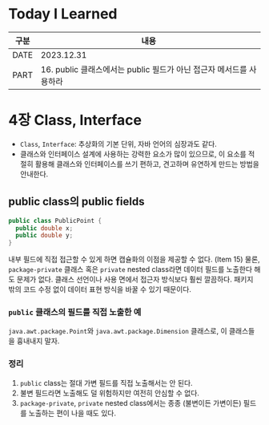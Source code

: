 # Today I Learned
| 구분 | 내용                     |
| ---- | -----------------------|
| DATE | 2023.12.31             |
| PART | 16. public 클래스에서는 public 필드가 아닌 접근자 메서드를 사용하라 |

# 4장 Class, Interface
* `Class`, `Interface`: 추상화의 기본 단위, 자바 언어의 심장과도 같다. 
* 클래스와 인터페이스 설계에 사용하는 강력한 요소가 많이 있으므로, 이 요소를 적절히 활용해 클래스와 인터페이스를 쓰기 편하고, 견고하며 유연하게 만드는 방법을 안내한다.


## public class의 public fields
```java
public class PublicPoint {
  public double x;
  public double y;
}
```

내부 필드에 직접 접근할 수 있게 하면 캡슐화의 이점을 제공할 수 없다. (Item 15)
물론, `package-private` 클래스 혹은 `private` nested class라면 데이터 필드를 노출한다 해도 문제가 없다. 클래스 선언이나 사용 면에서 접근자 방식보다 훨씬 깔끔하다. 패키지 밖의 코드 수정 없이 데이터 표현 방식을 바꿀 수 있기 때문이다. 

### `public` 클래스의 필드를 직접 노출한 예
`java.awt.package.Point`와 `java.awt.package.Dimension` 클래스로, 이 클래스들을 흉내내지 말자. 

### 정리
1. `public` class는 절대 가변 필드를 직접 노출해서는 안 된다. 
2. 불변 필드라면 노출해도 덜 위험하지만 여전히 안심할 수 없다. 
3. `package-private`, `private` nested class에서는 종종 (불변이든 가변이든) 필드를 노출하는 편이 나을 때도 있다. 